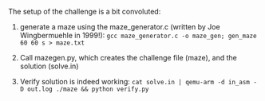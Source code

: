 The setup of the challenge is a bit convoluted:

1. generate a maze using the maze_generator.c (written by Joe Wingbermuehle in 1999!):
`gcc maze_generator.c -o maze_gen; gen_maze 60 60 s > maze.txt`

2. Call mazegen.py, which creates the challenge file (maze), and the solution (solve.in)

3. Verify solution is indeed working:
`cat solve.in | qemu-arm -d in_asm -D out.log ./maze && python verify.py`
